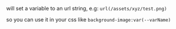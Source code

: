 will set a variable to an url string, e.g: `url(/assets/xyz/test.png)`


so you can use it in your css like `background-image:var(--varName)`
